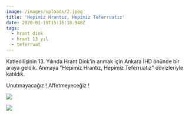 ```yaml
---
image: /images/uploads/2.jpeg
title: 'Hepimiz Hrantız, Hepimiz Teferruatız'
date: 2020-01-19T15:16:18.948Z
tags:
  - hrant dink
  - hrant 13 yıl
  - teferruat
---
```

Katledilişinin 13. Yılında Hrant Dink'in anmak için Ankara İHD önünde bir araya geldik. Anmaya "Hepimiz Hrantız, Hepimiz Teferruatız" dövizleriyle katıldık. 

Unutmayacağız ! 
Affetmeyeceğiz ! 

![](/images/uploads/4.jpeg)

![](/images/uploads/1.jpeg)
